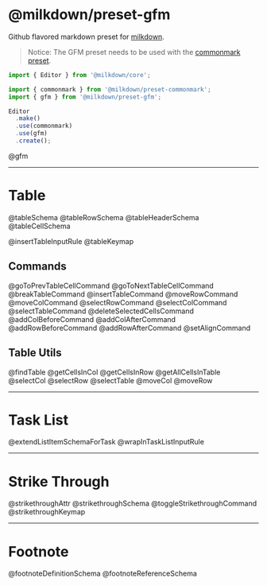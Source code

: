 # @milkdown/preset-gfm

Github flavored markdown preset for [milkdown](https://milkdown.dev/).

> Notice: The GFM preset needs to be used with the [commonmark preset](https://milkdown.dev/api/preset-commonmark).

```typescript
import { Editor } from '@milkdown/core';

import { commonmark } from '@milkdown/preset-commonmark';
import { gfm } from '@milkdown/preset-gfm';

Editor
  .make()
  .use(commonmark)
  .use(gfm)
  .create();
```

@gfm

---

# Table

@tableSchema
@tableRowSchema
@tableHeaderSchema
@tableCellSchema

@insertTableInputRule
@tableKeymap

## Commands

@goToPrevTableCellCommand
@goToNextTableCellCommand
@breakTableCommand
@insertTableCommand
@moveRowCommand
@moveColCommand
@selectRowCommand
@selectColCommand
@selectTableCommand
@deleteSelectedCellsCommand
@addColBeforeCommand
@addColAfterCommand
@addRowBeforeCommand
@addRowAfterCommand
@setAlignCommand

## Table Utils

@findTable
@getCellsInCol
@getCellsInRow
@getAllCellsInTable
@selectCol
@selectRow
@selectTable
@moveCol
@moveRow

---

# Task List

@extendListItemSchemaForTask
@wrapInTaskListInputRule

---

# Strike Through

@strikethroughAttr
@strikethroughSchema
@toggleStrikethroughCommand
@strikethroughKeymap

---

# Footnote

@footnoteDefinitionSchema
@footnoteReferenceSchema

